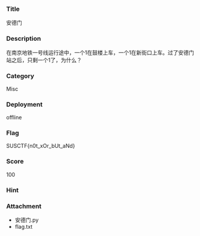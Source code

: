 ### Title
安德门

### Description
在南京地铁一号线运行途中，一个1在鼓楼上车，一个1在新街口上车。过了安德门站之后，只剩一个1了，为什么？

### Category
Misc

### Deployment
offline

### Flag
SUSCTF{n0t_xOr_bUt_aNd}

### Score
100

### Hint  

### Attachment
* 安德门.py
* flag.txt